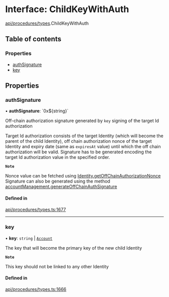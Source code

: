 # Interface: ChildKeyWithAuth

[api/procedures/types](../wiki/api.procedures.types).ChildKeyWithAuth

## Table of contents

### Properties

- [authSignature](../wiki/api.procedures.types.ChildKeyWithAuth#authsignature)
- [key](../wiki/api.procedures.types.ChildKeyWithAuth#key)

## Properties

### authSignature

• **authSignature**: \`0x$\{string}\`

Off-chain authorization signature generated by `key` signing of the target Id authorization

Target Id authorization consists of the target Identity (which will become the parent of the child Identity),
off chain authorization nonce of the target Identity and expiry date (same as `expiresAt` value) until which the off chain authorization will be valid.
Signature has to be generated encoding the target Id authorization value in the specified order.

**`Note`**

Nonce value can be fetched using [Identity.getOffChainAuthorizationNonce](../wiki/api.entities.Identity.Identity#getoffchainauthorizationnonce)
Signature can also be generated using the method [accountManagement.generateOffChainAuthSignature](../wiki/api.client.AccountManagement.AccountManagement#generateoffchainauthsignature)

#### Defined in

[api/procedures/types.ts:1677](https://github.com/PolymeshAssociation/polymesh-sdk/blob/88db4a91/src/api/procedures/types.ts#L1677)

___

### key

• **key**: `string` \| [`Account`](../wiki/api.entities.Account.Account)

The key that will become the primary key of the new child Identity

**`Note`**

This key should not be linked to any other Identity

#### Defined in

[api/procedures/types.ts:1666](https://github.com/PolymeshAssociation/polymesh-sdk/blob/88db4a91/src/api/procedures/types.ts#L1666)
